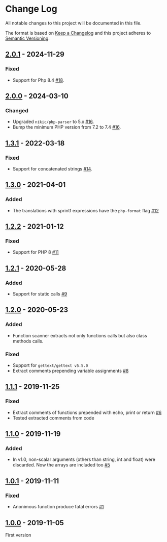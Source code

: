 # Change Log
All notable changes to this project will be documented in this file.

The format is based on [Keep a Changelog](http://keepachangelog.com/)
and this project adheres to [Semantic Versioning](http://semver.org/).

## [2.0.1] - 2024-11-29
### Fixed
- Support for Php 8.4 [#18].

## [2.0.0] - 2024-03-10
### Changed
- Upgraded `nikic/php-parser` to 5.x [#16].
- Bump the minimum PHP version from 7.2 to 7.4 [#16].

## [1.3.1] - 2022-03-18
### Fixed
- Support for concatenated strings [#14].

## [1.3.0] - 2021-04-01
### Added
- The translations with sprintf expressions have the `php-format` flag [#12]

## [1.2.2] - 2021-01-12
### Fixed
- Support for PHP 8 [#11]

## [1.2.1] - 2020-05-28
### Added
- Support for static calls [#9]

## [1.2.0] - 2020-05-23
### Added
- Function scanner extracts not only functions calls but also class methods calls.

### Fixed
- Support for `gettext/gettext v5.5.0`
- Extract comments prepending variable assignments [#8]

## [1.1.1] - 2019-11-25
### Fixed
- Extract comments of functions prepended with echo, print or return [#6]
- Tested extracted comments from code

## [1.1.0] - 2019-11-19
### Added
- In v1.0, non-scalar arguments (others than string, int and float) were discarded. Now the arrays are included too [#5]

## [1.0.1] - 2019-11-11
### Fixed
- Anonimous function produce fatal errors [#1]

## [1.0.0] - 2019-11-05
First version

[#1]: https://github.com/php-gettext/PHP-Scanner/issues/1
[#5]: https://github.com/php-gettext/PHP-Scanner/issues/5
[#6]: https://github.com/php-gettext/PHP-Scanner/issues/6
[#8]: https://github.com/php-gettext/PHP-Scanner/issues/8
[#9]: https://github.com/php-gettext/PHP-Scanner/issues/9
[#11]: https://github.com/php-gettext/PHP-Scanner/issues/11
[#12]: https://github.com/php-gettext/PHP-Scanner/issues/12
[#14]: https://github.com/php-gettext/PHP-Scanner/issues/14
[#16]: https://github.com/php-gettext/PHP-Scanner/issues/16
[#18]: https://github.com/php-gettext/PHP-Scanner/issues/18

[2.0.1]: https://github.com/php-gettext/PHP-Scanner/compare/v2.0.0...v2.0.1
[2.0.0]: https://github.com/php-gettext/PHP-Scanner/compare/v1.3.1...v2.0.0
[1.3.1]: https://github.com/php-gettext/PHP-Scanner/compare/v1.3.0...v1.3.1
[1.3.0]: https://github.com/php-gettext/PHP-Scanner/compare/v1.2.2...v1.3.0
[1.2.2]: https://github.com/php-gettext/PHP-Scanner/compare/v1.2.1...v1.2.2
[1.2.1]: https://github.com/php-gettext/PHP-Scanner/compare/v1.2.0...v1.2.1
[1.2.0]: https://github.com/php-gettext/PHP-Scanner/compare/v1.1.1...v1.2.0
[1.1.1]: https://github.com/php-gettext/PHP-Scanner/compare/v1.1.0...v1.1.1
[1.1.0]: https://github.com/php-gettext/PHP-Scanner/compare/v1.0.1...v1.1.0
[1.0.1]: https://github.com/php-gettext/PHP-Scanner/compare/v1.0.0...v1.0.1
[1.0.0]: https://github.com/php-gettext/PHP-Scanner/releases/tag/v1.0.0
